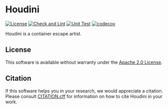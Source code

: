 # Houdini

[![License](https://img.shields.io/badge/License-Apache_2.0-blue.svg)](https://opensource.org/licenses/Apache-2.0)
[![Check and Lint](https://github.com/willfindlay/houdini/actions/workflows/check-and-lint.yaml/badge.svg?branch=main)](https://github.com/willfindlay/houdini/actions/workflows/check-and-lint.yaml)
[![Unit Test](https://github.com/willfindlay/houdini/actions/workflows/test.yaml/badge.svg?branch=main)](https://github.com/willfindlay/houdini/actions/workflows/test.yaml)
[![codecov](https://codecov.io/gh/willfindlay/houdini/branch/main/graph/badge.svg?token=7HPP9HKHFF)](https://codecov.io/gh/willfindlay/houdini)

Houdini is a container escape artist.

## License

This software is available without warranty under the [Apache 2.0 License][license].

[license]: ./LICENSE

## Citation

If this software helps you in your research, we would appreciate a citation. Please
consult [CITATION.cff][citation] for information on how to cite Houdini in your work.

[citation]: ./CITATION.cff
